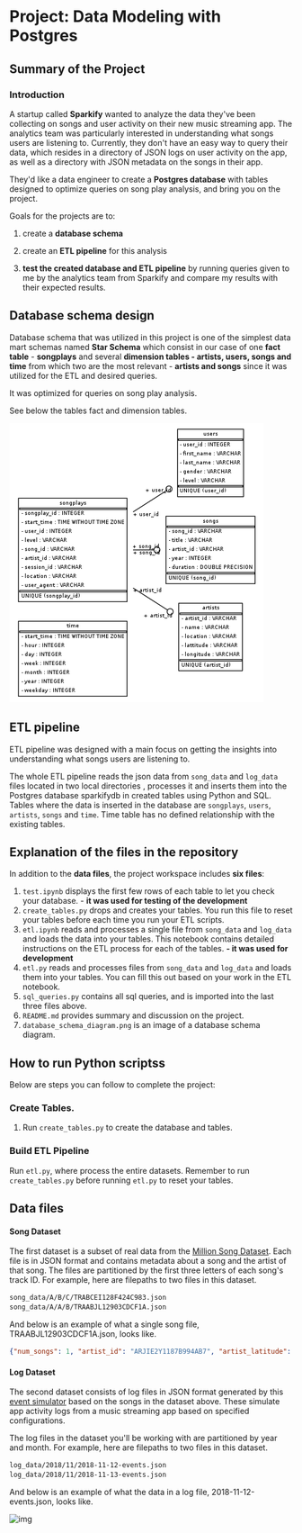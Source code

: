 # Project: Data Modeling with Postgres



## Summary of the Project

### Introduction

A startup called **Sparkify** wanted to analyze the data they've been collecting on songs and user activity on their new music streaming app. The analytics team was particularly interested in understanding what songs users are listening to. Currently, they don't have an easy way to query their data, which resides in a directory of JSON logs on user activity on the app, as well as a directory with JSON metadata on the songs in their app.

They'd like a data engineer to create a **Postgres database** with tables designed to optimize queries on song play analysis, and bring you on the project. 

Goals for the projects are to:

1. create a **database schema**  

2. create an **ETL pipeline** for this analysis

3. **test the created database and ETL pipeline** by running queries given to me by the analytics team from Sparkify and compare my results with their expected results.

   

## Database schema design 

Database schema that was utilized in this project is one of the simplest data mart schemas named **Star Schema** which consist in our case of one **fact table** - **songplays** and several **dimension tables - artists, users, songs and time** from which two are the most relevant - **artists and songs** since it was utilized for the ETL and desired queries.

It was optimized for queries on song play analysis.

See below the tables fact and dimension tables.

![](https://raw.githubusercontent.com/baky0905/data-modeling-with-postgres/master/imgs/database_schema_diagram.png)



## ETL pipeline

ETL pipeline was designed with a main focus on getting the insights into understanding what songs users are listening to. 

The whole ETL pipeline reads the json data from `song_data` and `log_data` files located in two local directories , processes it  and  inserts them into the Postgres database sparkifydb in created tables using Python and SQL. Tables where the data is inserted in the database are `songplays`, `users`, `artists`, `songs` and `time`.  Time table has no defined relationship with the existing tables.


## Explanation of the files in the repository

In addition to the **data files**, the project workspace includes **six files**:

1. `test.ipynb` displays the first few rows of each table to let you check your database. - **it was used for testing of the development**
2. `create_tables.py` drops and creates your tables. You run this file to reset your tables before each time you run your ETL scripts.
3. `etl.ipynb` reads and processes a single file from `song_data` and `log_data` and loads the data into your tables. This notebook contains detailed instructions on the ETL process for each of the tables. **- it was used for development**
4. `etl.py` reads and processes files from `song_data` and `log_data` and loads them into your tables. You can fill this out based on your work in the ETL notebook.
5. `sql_queries.py` contains all sql queries, and is imported into the last three files above.
6. `README.md` provides summary and discussion on the project.
7. `database_schema_diagram.png` is an image of a database schema diagram.



## How to run Python scriptss

Below are steps you can follow to complete the project:

### Create Tables.

1. Run `create_tables.py` to create the database and tables.

### Build ETL Pipeline

Run `etl.py`, where process the entire datasets. Remember to run `create_tables.py` before running `etl.py` to reset your tables. 



## Data files

#### Song Dataset

The first dataset is a subset of real data from the [Million Song Dataset](https://labrosa.ee.columbia.edu/millionsong/). Each file is in JSON format and contains metadata about a song and the artist of that song. The files are partitioned by the first three letters of each song's track ID. For example, here are filepaths to two files in this dataset.

```txt
song_data/A/B/C/TRABCEI128F424C983.json
song_data/A/A/B/TRAABJL12903CDCF1A.json
```

And below is an example of what a single song file, TRAABJL12903CDCF1A.json, looks like.

```json
{"num_songs": 1, "artist_id": "ARJIE2Y1187B994AB7", "artist_latitude": null, "artist_longitude": null, "artist_location": "", "artist_name": "Line Renaud", "song_id": "SOUPIRU12A6D4FA1E1", "title": "Der Kleine Dompfaff", "duration": 152.92036, "year": 0}
```

#### Log Dataset

The second dataset consists of log files in JSON format generated by this [event simulator](https://github.com/Interana/eventsim) based on the songs in the dataset above. These simulate app activity logs from a music streaming app based on specified configurations.

The log files in the dataset you'll be working with are partitioned by year and month. For example, here are filepaths to two files in this dataset.

```txt
log_data/2018/11/2018-11-12-events.json
log_data/2018/11/2018-11-13-events.json
```

And below is an example of what the data in a log file, 2018-11-12-events.json, looks like.



![img](https://s3.amazonaws.com/video.udacity-data.com/topher/2019/February/5c6c15e9_log-data/log-data.png)